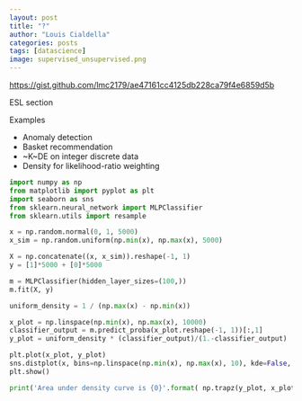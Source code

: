 ```yaml
---
layout: post
title: "?"
author: "Louis Cialdella"
categories: posts
tags: [datascience]
image: supervised_unsupervised.png
---
```


https://gist.github.com/lmc2179/ae47161cc4125db228ca79f4e6859d5b

ESL section

Examples

- Anomaly detection
- Basket recommendation
- ~K~DE on integer discrete data
- Density for likelihood-ratio weighting

```python
import numpy as np
from matplotlib import pyplot as plt
import seaborn as sns
from sklearn.neural_network import MLPClassifier
from sklearn.utils import resample

x = np.random.normal(0, 1, 5000)
x_sim = np.random.uniform(np.min(x), np.max(x), 5000)

X = np.concatenate((x, x_sim)).reshape(-1, 1)
y = [1]*5000 + [0]*5000

m = MLPClassifier(hidden_layer_sizes=(100,))
m.fit(X, y)

uniform_density = 1 / (np.max(x) - np.min(x))

x_plot = np.linspace(np.min(x), np.max(x), 10000)
classifier_output = m.predict_proba(x_plot.reshape(-1, 1))[:,1]
y_plot = uniform_density * (classifier_output)/(1.-classifier_output)

plt.plot(x_plot, y_plot)
sns.distplot(x, bins=np.linspace(np.min(x), np.max(x), 10), kde=False, norm_hist=True)
plt.show()

print('Area under density curve is {0}'.format( np.trapz(y_plot, x_plot)))
```
